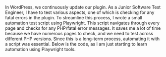 In WordPress, we continuously update our plugin. As a Junior Software Test Engineer, I have to test various aspects, one of which is checking for any fatal errors in the plugin. To streamline this process, I wrote a small automation test script using Playwright. This script navigates through every page and checks for any PHP/fatal error messages. It saves me a lot of time because we have numerous pages to check, and we need to test across different PHP versions. Since this is a long-term process, automating it with a script was essential. Below is the code, as I am just starting to learn automation using Playwright tools.
